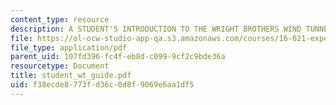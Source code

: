 ```yaml
---
content_type: resource
description: A STUDENT'S INTRODUCTION TO THE WRIGHT BROTHERS WIND TUNNEL
file: https://ol-ocw-studio-app-qa.s3.amazonaws.com/courses/16-621-experimental-projects-i-spring-2003/f38ecde8773fd36c0d8f9069e6aa1df5_student_wt_guide.pdf
file_type: application/pdf
parent_uid: 107fd396-fc4f-eb8d-c099-9cf2c9bde36a
resourcetype: Document
title: student_wt_guide.pdf
uid: f38ecde8-773f-d36c-0d8f-9069e6aa1df5
---
```

